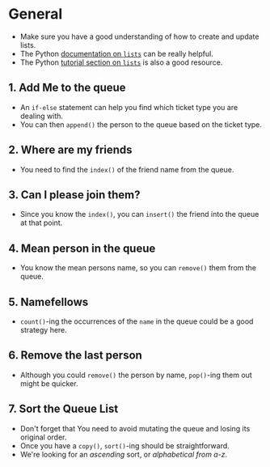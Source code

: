 # General

- Make sure you have a good understanding of how to create and update lists.
- The Python [documentation on `lists`][python lists] can be really helpful.
- The Python [tutorial section on `lists`][more on lists] is also a good resource.

## 1. Add Me to the queue

- An `if-else` statement can help you find which ticket type you are dealing with.
- You can then `append()` the person to the queue based on the ticket type.

## 2. Where are my friends

- You need to find the `index()` of the friend name from the queue.

## 3. Can I please join them?

- Since you know the `index()`, you can `insert()` the friend into the queue at that point.

## 4. Mean person in the queue

- You know the mean persons name, so you can `remove()` them from the queue.

## 5. Namefellows

-  `count()`-ing the occurrences of the `name` in the queue could be a good strategy here.

## 6. Remove the last person

- Although you could `remove()` the person by name, `pop()`-ing them out might be quicker.

## 7. Sort the Queue List

- Don't forget that You need to avoid mutating the queue and losing its original order.
- Once you have a `copy()`, `sort()`-ing should be straightforward.
- We're looking for an _ascending_ sort, or _alphabetical from a-z_.

[python lists]: https://docs.python.org/3.11/library/stdtypes.html#list
[more on lists]: https://docs.python.org/3.11/tutorial/datastructures.html#more-on-lists
